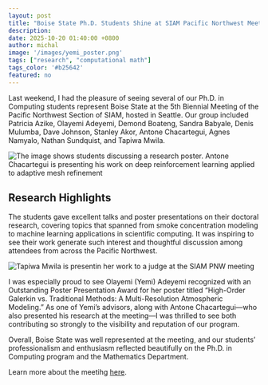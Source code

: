 ```yaml
---
layout: post
title: "Boise State Ph.D. Students Shine at SIAM Pacific Northwest Meeting"
description:
date: 2025-10-20 01:40:00 +0800
author: michal
image: '/images/yemi_poster.png'
tags: ["research", "computational math"]
tags_color: '#b25642'
featured: no
---
```



Last weekend, I had the pleasure of seeing several of our Ph.D. in Computing students represent Boise State at the 5th Biennial Meeting of the Pacific Northwest Section of SIAM, hosted in Seattle.
Our group included Patricia Azike, Olayemi Adeyemi, Demond Boateng, Sandra Babyale, Denis Mulumba, Dave Johnson, Stanley Akor, Antone Chacartegui, Agnes Namyalo, Nathan Sundquist, and Tapiwa Mwila.

![The image shows students discussing a research poster. Antone Chacartegui is presenting his work on deep reinforcement learning applied to adaptive mesh refinement](/images/antone_poster.png)

## Research Highlights ##

The students gave excellent talks and poster presentations on their doctoral research, covering topics that spanned from smoke concentration modeling to machine learning applications in scientific computing. It was inspiring to see their work generate such interest and thoughtful discussion among attendees from across the Pacific Northwest.

![Tapiwa Mwila is presentin her work to a judge at the SIAM PNW meeting](/images/tapiwa_poster.png)

I was especially proud to see Olayemi (Yemi) Adeyemi recognized with an Outstanding Poster Presentation Award for her poster titled “High-Order Galerkin vs. Traditional Methods: A Multi-Resolution Atmospheric Modeling.”
As one of Yemi’s advisors, along with Antone Chacartegui—who also presented his research at the meeting—I was thrilled to see both contributing so strongly to the visibility and reputation of our program.


Overall, Boise State was well represented at the meeting, and our students’ professionalism and enthusiasm reflected beautifully on the Ph.D. in Computing program and the Mathematics Department.

Learn more about the meetihg [here](https://sites.google.com/view/2025siampnwconference/home).
